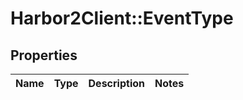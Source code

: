 # Harbor2Client::EventType

## Properties
Name | Type | Description | Notes
------------ | ------------- | ------------- | -------------


